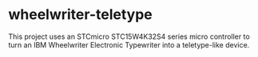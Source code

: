 # wheelwriter-teletype
This project uses an STCmicro STC15W4K32S4 series micro controller to turn an IBM Wheelwriter Electronic Typewriter into a teletype-like device.
